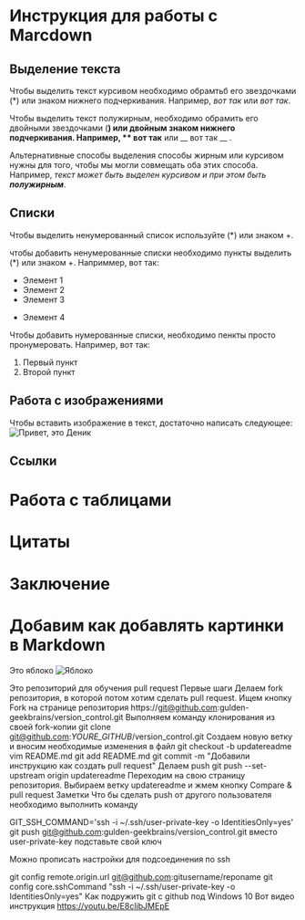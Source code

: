 # Инструкция для работы с Marcdown

## Выделение текста

Чтобы выделить текст курсивом необходимо обрамтьб его звездочками (*) или знаком нижнего подчеркивания. Например, *вот так* или _вот так_.

Чтобы выделить текст полужирным, необходимо обрамить его двойными звездочками (**) или двойным знаком нижнего подчеркивания. Например, ** вот так** или __ вот так __ .

Альтернативные способы выделения способы жирным или курсивом нужны для того, чтобы мы могли совмещать оба этих способа. Например, _текст может быть выделен курсивом и при этом быть **полужирным**_.
## Списки

Чтобы выделить ненумерованный список используйте (*) или знаком +.

чтобы добавить ненумерованные списки необходимо пункты выделить (*) или знаком +. Наприммер, вот так:
* Элемент 1
* Элемент 2
* Элемент 3
+ Элемент 4

Чтобы добавить нумерованные списки, необходимо пенкты просто пронумеровать. Например, вот так:
1. Первый пункт
2. Второй пункт


## Работа с изображениями

Чтобы вставить изображение в текст, достаточно написать следующее:
![Привет, это Деник](IMG_0368.JPG)

## Ссылки 

# Работа с таблицами

# Цитаты 

# Заключение

# Добавим как добавлять картинки в Markdown 
Это яблоко
![Яблоко](яблоко.jpg
)

Это репозиторий для обучения pull request
Первые шаги
Делаем fork репозитория, в которой потом хотим сделать pull request. Ищем кнопку Fork на странице репозитория https://git@github.com:gulden-geekbrains/version_control.git
Выполняем команду клонирования из своей fork-копии
git clone git@github.com:*YOURE_GITHUB*/version_control.git
Создаем новую ветку и вносим необходимые изменения в файл
git checkout -b updatereadme
vim README.md
git add README.md
git commit -m "Добавили инструкцию как создать pull request"
Делаем push
git push --set-upstream origin updatereadme
Переходим на свою страницу репозитория. Выбираем ветку updatereadme и жмем кнопку Compare & pull request
Заметки
Что бы сделать push от другого пользователя необходимо выполнить команду

GIT_SSH_COMMAND='ssh -i ~/.ssh/user-private-key -o IdentitiesOnly=yes' git push git@github.com:gulden-geekbrains/version_control.git
вместо user-private-key подставьте свой ключ

Можно прописать настройки для подсоединения по ssh

git config remote.origin.url git@github.com:gitusername/reponame
git config core.sshCommand "ssh -i ~/.ssh/user-private-key -o IdentitiesOnly=yes"
Как подружить git с github под Windows 10
Вот видео инструкция https://youtu.be/E8cIjbJMEpE

